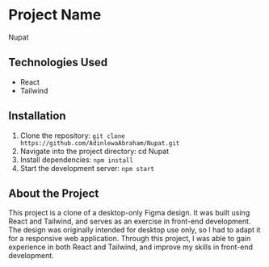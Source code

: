 # Project Name
Nupat

## Technologies Used
- React
- Tailwind

## Installation
1. Clone the repository: `git clone https://github.com/AdinlewaAbraham/Nupat.git`
2. Navigate into the project directory: cd Nupat
3. Install dependencies: `npm install`
4. Start the development server: `npm start`

## About the Project

This project is a clone of a desktop-only Figma design. It was built using React and Tailwind, and serves as an exercise in front-end development. The design was originally intended for desktop use only, so I had to adapt it for a responsive web application. Through this project, I was able to gain experience in both React and Tailwind, and improve my skills in front-end development.

